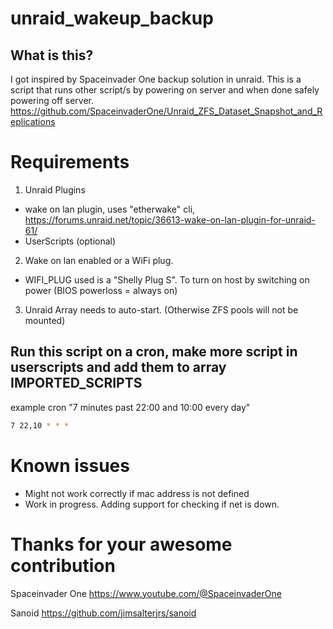# unraid_wakeup_backup

## What is this?
I got inspired by Spaceinvader One backup solution in unraid.
This is a script that runs other script/s by powering on server and when done safely powering off server.
https://github.com/SpaceinvaderOne/Unraid_ZFS_Dataset_Snapshot_and_Replications


# Requirements
1. Unraid Plugins
  - wake on lan plugin, uses "etherwake" cli, https://forums.unraid.net/topic/36613-wake-on-lan-plugin-for-unraid-61/
  - UserScripts (optional)

2. Wake on lan enabled or a WiFi plug.
  - WIFI_PLUG used is a "Shelly Plug S". To turn on host by switching on power (BIOS powerloss = always on)

3. Unraid Array needs to auto-start. (Otherwise ZFS pools will not be mounted)

## Run this script on a cron, make more script in userscripts and add them to array IMPORTED_SCRIPTS
example cron "7 minutes past 22:00 and 10:00 every day"
```bash
7 22,10 * * *
```

# Known issues
- Might not work correctly if mac address is not defined
- Work in progress. Adding support for checking if net is down.

# Thanks for your awesome contribution
Spaceinvader One
https://www.youtube.com/@SpaceinvaderOne

Sanoid
https://github.com/jimsalterjrs/sanoid
